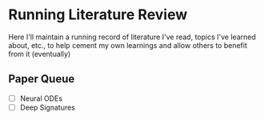 # Running Literature Review

Here I'll maintain a running record of literature I've read, topics I've learned about, etc., to help cement my own learnings and allow others to benefit from it (eventually)

## Paper Queue
  - [ ] Neural ODEs
  - [ ] Deep Signatures
